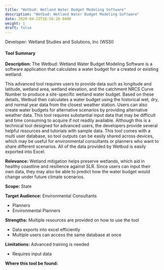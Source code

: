 ```yaml
---
title: "Wetbud: Wetland Water Budget Modeling Software"
description: "Wetbud: Wetland Water Budget Modeling Software"
date: 2020-04-22T16:56:20-0400
weight: 1
draft: false
---
```

Developer: Wetland Studies and Solutions, Inc (WSSI)

#### Tool Summary
**Description:** The Wetbud: Wetland Water Budget Modeling Software is a software application that calculates a water budget for a created or existing wetland. 

This advanced tool requires users to provide data such as longitude and latitude, wetland area, wetland elevation, and the catchment NRCS Curve Number to produce a site-specific wetland water budget. Based on these details, Wetbud then calculates a water budget using the historical wet, dry, and normal year data from the closest weather station. Users can also create water budgets for alternative scenarios by providing alternative weather data. This tool requires substantial input data that may be difficult and time consuming to acquire if not readily available. Although this is a technical tool designed for advanced users, the developers provide several helpful resources and tutorials with sample data. This tool comes with a multi user database, so tool outputs can be easily shared across devices, which may be useful for environmental consultants or planners who want to share different scenarios. All of the data provided by Wetbud is easily exported into Excel.

**Relevance:** Wetland mitigation helps preserve wetlands, which aid in healthy coastline and resilience against SLR. Since users can input their own data, they may also be able to predict how the water budget would change under future climate scenarios.

**Scope:** State

**Target Audience:** Environmental Consultants
* Planners
* Environmental Planners

**Strengths:** Multiple resources are provided on how to use the tool
* Data exports into excel efficiently
* Multiple users can access the same database at once

**Limitations:** Advanced training is needed
* Requires input data

**Where this tool be found:** 
